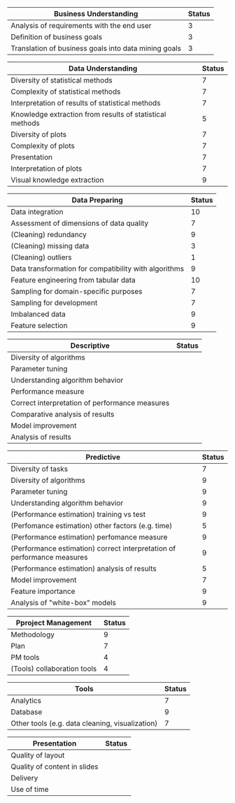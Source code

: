 | Business Understanding  |  Status  |
| ------------------- | ------------------- |
|  Analysis of requirements with the end user | 3  |
|  Definition of business goals  | 3  |
|  Translation of business goals into data mining goals | 3 |

| Data Understanding  |  Status  |
| ------------------- | ------------------- |
|  Diversity of statistical methods | 7  |
|  Complexity of statistical methods  | 7  |
|  Interpretation of results of statistical methods  | 7|
|  Knowledge extraction from results of statistical methods | 5 |
|  Diversity of plots | 7 |
|  Complexity of plots | 7 |
|  Presentation | 7 |
|  Interpretation of plots | 7 |
|  Visual knowledge extraction | 9 |


| Data Preparing  |  Status  |
| ------------------- | ------------------- |
|  Data integration | 10 |
|  Assessment of dimensions of data quality | 7 |
|  (Cleaning) redundancy | 9 |
|  (Cleaning) missing data | 3 |
|  (Cleaning) outliers | 1 |
|  Data transformation for compatibility with algorithms | 9 |
|  Feature engineering from tabular data | 10 |
|  Sampling for domain-specific purposes | 7 |
|  Sampling for development | 7 |
|  Imbalanced data | 9 |
|  Feature selection | 9 |

| Descriptive  |  Status  |
| ------------------- | ------------------- |
|  Diversity of algorithms  | |
|  Parameter tuning  | |
|  Understanding algorithm behavior | |
|  Performance measure  | |
|  Correct interpretation of performance measures |  |
|  Comparative analysis of results | |
|  Model improvement | |
|  Analysis of results | |

| Predictive  |  Status  |
| ------------------- | ------------------- |
| Diversity of tasks | 7 |
| Diversity of algorithms | 9 |
| Parameter tuning | 9 |
| Understanding algorithm behavior | 9 |
| (Performance estimation) training vs test | 9 |
| (Perfomance estimation) other factors (e.g. time) | 5 |
| (Performance estimation) perfomance measure | 9 |
| (Performance estimation) correct interpretation of performance measures | 9 |
| (Performance estimation) analysis of results | 5 |
| Model improvement | 7 |
| Feature importance | 9 |
| Analysis of "white-box" models | 9 |

|Pproject Management  |  Status  |
| ------------------- | ------------------- |
| Methodology | 9 |
| Plan | 7 |
| PM tools | 4 |
| (Tools) collaboration tools | 4 |

| Tools  |  Status  |
| ------------------- | ------------------- |
| Analytics | 7 |
| Database | 9 |
| Other tools (e.g. data cleaning, visualization) | 7 |

| Presentation | Status |
| ------------------- | ------------------- |
| Quality of layout | |
| Quality of content in slides | |
| Delivery | |
| Use of time | |












 
